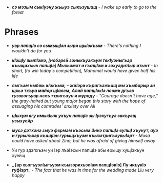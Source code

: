 
- **_сэ мэзым сыкӀуэну жьыуэ сыкъэушащ_** - _I wake up early to go to the forest_
# Phrases

- **_уэр папщIэ сэ сымыщIэн зыри щыIэкъым_** - _There's nothing I wouldn't do for you_

- **_кIэщIу жыпIэмэ, [нобэрей зэныкъуэкъум текIуэныгъэр къыщихьын папщIэ] Мыхьэмэт и гъащIэм и зэхуэдитIыр итынт_** - _In short, [to win today's competition], Mahomet would have given half his life_

- **_лыгъэм ныбжь иIэкъым, – жиIэри къригъэжьащ мы хъыбарыр зи щхьэ тхъуа майор щIалэм, Алий папщIэкIэ псоми дгъэв гузэвэгъуэр нэхъ ттригъэун и мураду_** - _"Courage doesn't have age," the gray-haired but young major began this story with the hope of assuaging his comrades' anxiety over Ali_

- **_цIыхум ягу имыкIыж ухъун папщIэ зы Iуэхугъуэ закъуэщ узыхуейр_**

- **_мусэ дэтхэнэ зыуэ фермэм къэсым Зинэ папщIэ еупщI хъунут, ауэ и гурылъхэр къащIэн гурыщхъуэм къызэтригъэувыIэрт_** - _Musa could have asked about Zina, but he was afraid of giving himself away_

- Уи гур здэпхъэм уи Iэр лъэIэсын папщIэ абы ерыщу хущIэкъун хуейщ

- **_ [ар хьэгъуэлIыгъуэм къызэрихьэлIам папщIэкIэ] Лу икъукIэ гуфIэрт_** - _The fact that he was in time for the wedding made Liu very happy_